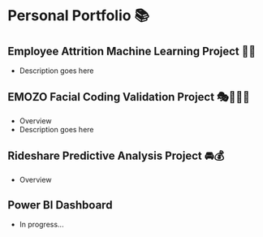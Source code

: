 # Personal Portfolio 📚

## Employee Attrition Machine Learning Project 🏃💼
- Description goes here

## EMOZO Facial Coding Validation Project 🎭👩🏻‍💻
- Overview
- Description goes here

## Rideshare Predictive Analysis Project 🚘💰
- Overview

## Power BI Dashboard
- In progress...
